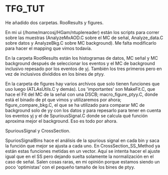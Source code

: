 # TFG_TUT

He añadido dos carpetas. RooResults y figures.

En mi ui (/home/marcosj/HGam/ntuplereader) están los scripts para correr sobre las muestras (AnalyzeMxAOD.C sobre el MC de señal, Analyze_data.C sobre datos y AnalyzeBkg.C sobre MC background). Me falta modificarlo para hacer el mapping que vimos todavía.

En la carpeta RootResults están los histogramas de datos, MC señal y MC background después de seleccionar los eventos y el MC de background inclusivo repesado por los eventos de yj. También los tres primeros pero en vez de inclusivos divididos en los bines de ptyy.

En la carpeta de figures hay varios archivos que solo tienen funciones que uso luego (ATLAsUtils.C y demás). Los 'importantes' son MakeFit.C, que hace el Fit del MC de la señal con una DSCB; macro_figure_ptyy.C, donde está el binado de pt que vimos y utilizaremos por ahora; figure_compare_bkg.C, el que se ha utilizado para comparar MC de background solo de yy con los datos y para repesarlo para tener en cuenta los eventos yj y el de SpuriousSignal.C donde se calcula qué función aproxima mejor el background. Eso es todo por ahora.

SpuriousSignal y CrossSection.

SpuriosSignalBins hace el análisis de la spurious signal en cada bin y saca la función que mejor se ajusta a cada uno. En CrossSection_SS_Method ya están estas funciones metidas en un vector. Aquí se intenta hacer el ajuste igual que en el SS pero dejando suelta solamente la normalización en el caso de señal. Salen cosas raras, en mi opinión porque estamos siendo un poco 'optimistas' con el pequeño tamaño de los bines de ptyy.
